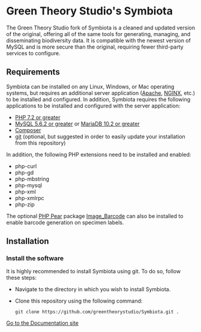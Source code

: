 # Green Theory Studio's Symbiota

The Green Theory Studio fork of Symbiota is a cleaned and updated version of the original, offering all of the same tools 
for generating, managing, and disseminating biodiversity data. It is compatible with the newest version of MySQL and is more 
secure than the original, requiring fewer third-party services to configure.

## Requirements

Symbiota can be installed on any Linux, Windows, or Mac operating systems, but requires an additional server application
([Apache](http://httpd.apache.org/), [NGINX](https://www.nginx.com/), etc.) to be installed and configured. In addition, 
Symbiota requires the following applications to be installed and configured with the server application:

- [PHP 7.2 or greater](http://php.net/manual/en/install.php)
- [MySQL 5.6.2 or greater](https://www.mysql.com/) or [MariaDB 10.2 or greater](https://mariadb.com/)
- [Composer](https://getcomposer.org/doc/00-intro.md)
- [git](https://git-scm.com/) (optional, but suggested in order to easily update your installation from this repository)

In addition, the following PHP extensions need to be installed and enabled:

- php-curl
- php-gd
- php-mbstring
- php-mysql
- php-xml
- php-xmlrpc
- php-zip

The optional [PHP Pear](https://pear.php.net/) package [Image_Barcode](https://pear.php.net/package/Image_Barcode) can also
be installed to enable barcode generation on specimen labels.

## Installation

### Install the software

It is highly recommended to install Symbiota using git. To do so, follow these steps:

- Navigate to the directory in which you wish to install Symbiota.
- Clone this repository using the following command:
    
    `git clone https://github.com/greentheorystudio/Symbiota.git .`

[Go to the Documentation site](https://greentheorystudio.github.io/Symbiota/)
